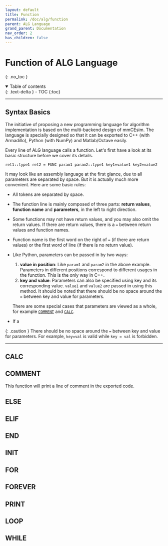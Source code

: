 ```yaml
---
layout: default
title: Function
permalink: /doc/alg/function
parent: ALG Language
grand_parent: Documentation
nav_order: 2
has_children: false
---
```


# Function of ALG Language
{: .no_toc }

<details open markdown="block">
  <summary>
    Table of contents
  </summary>
  {: .text-delta }
- TOC
{:toc}
</details>

***

## Syntax Basics

The initiative of proposing a new programming language for algorithm
implementation is based on the multi-backend design of mmCEsim.
The language is specially designed so that it can be exported to C++
(with Armadillo), Python (with NumPy) and Matlab/Octave easily.

Every line of ALG language calls a function.
Let's first have a look at its basic structure before we cover its details.

```
ret1::type1 ret2 = FUNC param1 param2::type1 key1=value1 key2=value2
```

It may look like an assembly language at the first glance,
due to all parameters are separated by space.
But it is actually much more convenient.
Here are some basic rules:
- All tokens are separated by space.
- The function line is mainly composed of three parts:
  **return values**, **function name** and **parameters**,
  in the left to right direction.
- Some functions may not have return values, and you may also omit the return values.
  If there are return values, there is a `=` between return values and function names.
- Function name is the first word on the right of `=` (if there are return values)
  or the first word of line (if there is no return value).
- Like Python, parameters can be passed in by two ways:
  1. **value in position**: Like `param1` and `param2` in the above example.
    Parameters in different positions correspond to different usages in the function.
    This is the only way in C++.
  2. **key and value**: Parameters can also be specified using key and its
    corresponding value. `value1` and `value2` are passed in using this method.
    It should be noted that there should be no space around the `=` between key and value for parameters.

  There are some special cases that parameters are viewed as a whole,
  for example [`COMMENT`](#comment) and [`CALC`](#calc).
- If a 

{: .caution }
There should be no space around the `=` between key and value for parameters.
For example, `key=val` is valid while `key = val` is forbidden.

***

## CALC

## COMMENT
This function will print a line of comment in the exported code.

## ELSE

## ELIF

## END

## INIT

## FOR

## FOREVER

## PRINT

## LOOP

## WHILE
